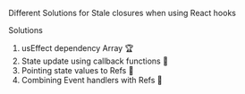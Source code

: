Different Solutions for Stale closures when using React hooks

Solutions
1. usEffect dependency Array 🏆
2. State update using callback functions 🧩
3. Pointing state values to Refs 🎯
4. Combining Event handlers with Refs 🎲
